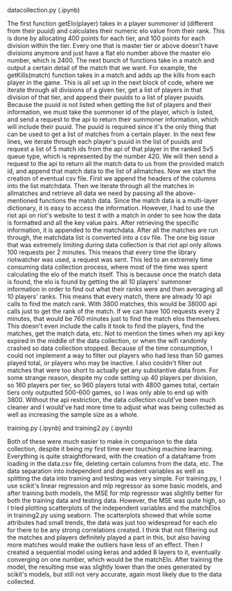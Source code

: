 datacollection.py (.ipynb)

The first function getElo(player) takes in a player summoner id (different from their puuid) and calculates their numeric elo value from their rank. This is done by allocating 400 points for each tier, and 100 points for each division within the tier. Every one that is master tier or above doesn't have divisions anymore and just have a flat elo number above the master elo number, which is 2400. The next bunch of functions take in a match and output a certain detail of the match that we want. For example, the getKills(match) function takes in a match and adds up the kills from each player in the game. This is all set up in the next block of code, where we iterate through all divisions of a given tier, get a list of players in that division of that tier, and append their puuids to a list of player puuids. Because the puuid is not listed when getting the list of players and their information, we must take the summoner id of the player, which is listed, and send a request to the api to return their summoner information, which will include their puuid. The puuid is required since it's the only thing that can be used to get a list of matches from a certain player. In the next few lines, we iterate through each player's puuid in the list of puuids and request a list of 5 match ids from the api of that player in the ranked 5v5 queue type, which is represented by the number 420. We will then send a request to the api to return all the match data to us from the provided match id, and append that match data to the list of allmatches. Now we start the creation of eventual csv file. First we append the headers of the columns into the list matchdata. Then we iterate through all the matches in allmatches and retrieve all data we need by passing all the above-mentioned functions the match data. Since the match data is a multi-layer dictionary, it is easy to access the information. However, I had to use the riot api on riot's website to test it with a match in order to see how the data is formatted and all the key value pairs. After retrieving the specific information, it is appended to the matchdata. After all the matches are run through, the matchdata list is converted into a csv file. The one big issue that was extremely limiting during data collection is that riot api only allows 100 requests per 2 minutes. This means that every time the library riotwatcher was used, a request was sent. This led to an extremely time consuming data collection process, where most of the time was spent calculating the elo of the match itself. This is because once the match data is found, the elo is found by getting the all 10 players' summoner information in order to find out what their ranks were and then averaging all 10 players' ranks. This means that every match, there are already 10 api calls to find the match rank. With 3800 matches, this would be 38000 api calls just to get the rank of the match. If we can have 100 requests every 2 minutes, that would be 760 minutes just to find the match elos themselves. This doesn't even include the calls it took to find the players, find the matches, get the match data, etc. Not to mention the times when my api key expired in the middle of the data collection, or when the wifi randomly crashed so data collection stopped. Because of the time consumption, I could not implement a way to filter out players who had less than 50 games played total, or players who may be inactive. I also couldn't filter out matches that were too short to actually get any substantive data from. For some strange reason, despite my code setting up 40 players per division, so 160 players per tier, so 960 players total with 4800 games total, certain tiers only outputted 500-600 games, so I was only able to end up with 3800. Without the api restriction, the data collection could've been much cleaner and I would've had more time to adjust what was being collected as well as increasing the sample size as a whole. 

training.py (.ipynb) and training2.py (.ipynb)

Both of these were much easier to make in comparison to the data collection, despite it being my first time ever touching machine learning. Everything is quite straightforward, with the creation of a dataframe from loading in the data.csv file, deleting certain columns from the data, etc. The data separation into independent and dependent variables as well as splitting the data into training and testing was very simple. For training.py, I use scikit's linear regression and mlp regressor as some basic models, and after training both models, the MSE for mlp regressor was slightly better for both the training data and testing data. However, the MSE was quite high, so I tried plotting scatterplots of the independent variables and the matchElos in training2.py using seaborn. The scatterplots showed that while some attributes had small trends, the data was just too widespread for each elo for there to be any strong correlations created. I think that not filtering out the matches and players definitely played a part in this, but also having more matches would make the outliers have less of an effect. Then I created a sequential model using keras and added 8 layers to it, eventually converging on one number, which would be the matchElo. After training the model, the resulting mse was slightly lower than the ones generated by scikit's models, but still not very accurate, again most likely due to the data collected. 

